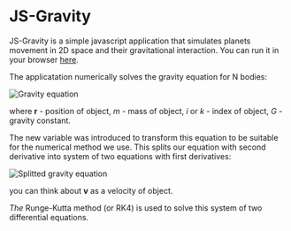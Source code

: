 # JS-Gravity
JS-Gravity is a simple javascript application that simulates planets movement in 2D space and their gravitational interaction. 
You can run it in your browser [here](http://nthend.github.io/js-gravity).

The applicatation numerically solves the gravity equation for N bodies:

![Gravity equation](http://nthend.github.io/js-gravity/img/gravity.png)

where **r** - position of object, *m* - mass of object, *i* or *k* - index of object, *G* - gravity constant. 

The new variable was introduced to transform this equation to be suitable for the numerical method we use. This splits our equation with second derivative into system of two equations with first derivatives:

![Splitted gravity equation](http://nthend.github.io/js-gravity/img/gravity-splitted.png)

you can think about **v** as a velocity of object.

*The* Runge-Kutta method (or RK4) is used to solve this system of two differential equations.
